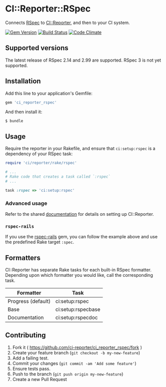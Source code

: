 # CI::Reporter::RSpec

Connects [RSpec][rspec] to [CI::Reporter][ci], and then to your CI
system.

[![Gem Version](https://badge.fury.io/rb/ci_reporter_rspec.svg)](http://badge.fury.io/rb/ci_reporter_rspec)
[![Build Status](https://travis-ci.org/ci-reporter/ci_reporter_rspec.svg?branch=master)](https://travis-ci.org/ci-reporter/ci_reporter_rspec)
[![Code Climate](https://codeclimate.com/github/ci-reporter/ci_reporter_rspec.png)](https://codeclimate.com/github/ci-reporter/ci_reporter_rspec)

[rspec]: https://www.relishapp.com/rspec
[ci]: https://github.com/ci-reporter/ci_reporter

## Supported versions

The latest release of RSpec 2.14 and 2.99 are supported. RSpec 3 is
not yet supported.

## Installation

Add this line to your application's Gemfile:

```ruby
gem 'ci_reporter_rspec'
```

And then install it:

```
$ bundle
```

## Usage

Require the reporter in your Rakefile, and ensure that
`ci:setup:rspec` is a dependency of your RSpec task:

```ruby
require 'ci/reporter/rake/rspec'

# ...
# Rake code that creates a task called `:rspec`
# ...

task :rspec => 'ci:setup:rspec'
```

### Advanced usage

Refer to the shared [documentation][ci] for details on setting up
CI::Reporter.

### `rspec-rails`

If you use the [rspec-rails][rspec-rails] gem, you can follow the
example above and use the predefined Rake target `:spec`.

[rspec-rails]: https://www.relishapp.com/rspec/rspec-rails/docs

## Formatters

CI::Reporter has separate Rake tasks for each built-in RSpec
formatter. Depending upon which formatter you would like, call the
corresponding task.

| Formatter          | Task               |
|--------------------|--------------------|
| Progress (default) | ci:setup:rspec     |
| Base               | ci:setup:rspecbase |
| Documentation      | ci:setup:rspecdoc  |

## Contributing

1. Fork it ( https://github.com/ci-reporter/ci_reporter_rspec/fork )
2. Create your feature branch (`git checkout -b my-new-feature`)
3. Add a failing test.
4. Commit your changes (`git commit -am 'Add some feature'`)
5. Ensure tests pass.
6. Push to the branch (`git push origin my-new-feature`)
7. Create a new Pull Request

